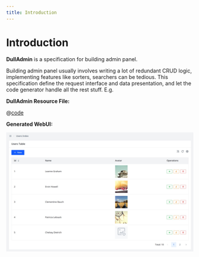 ```yaml
---
title: Introduction
---
```


# Introduction

**DullAdmin** is a specification for building admin panel.

Building admin panel usually involves writing a lot of redundant CRUD logic, implementing features
like sorters, searchers can be tedious. This specification define the request interface and data
presentation, and let the code generator handle all the rest stuff. E.g.

**DullAdmin Resource File:**

@[code](@/files/guide/README-resources-users.yml)

**Generated WebUI:**

![generated webui](/images/guide/README-generated-webui.png)
